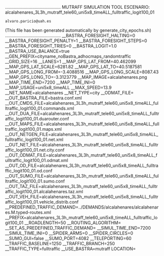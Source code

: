.............................................
    MUTRAFF SIMULATION TOOL
    ESCENARIO: alcalahenares_3L3h_mutraff_tele60_uni5x8_timeALL_fulltraffic_logit100_01

    alvaro.paricio@uah.es
(This file has been generated automatically by generate_city_epochs.sh)
.............................................
__BASTRA_FORESIGHT_HALTING=0
__BASTRA_FORESIGHT_PENALTY=1
__BASTRA_FORESIGHT_STEPS=0
__BASTRA_FORESIGHT_TRIES=0
__BASTRA_LOGIT=1.0
__BASTRA_USE_BALANCE=true
__GEN_PREFIX=cityname_noBastra_adhocmaps_randomtraffic
__GRID_SIZE=16
__LANES=1
__MAP_GPS_LAT_FROM=40.462099
__MAP_GPS_LAT_SCALE=6281.82
__MAP_GPS_LAT_TO=40.5187581
__MAP_GPS_LONG_FROM=-3.4088516
__MAP_GPS_LONG_SCALE=8087.43
__MAP_GPS_LONG_TO=-3.3123779
__MAP_IMAGE=alcalahenares.png
__MAP_TIME_END=7200
__MAP_TIME_INI=0
__MAP_USAGE=uni5x8_timeALL
__MAX_SPEED=13.9
__NET_NAME=alcalahenares
__NET_TYPE=city
__ODMAT_FILE=
__OUT_BASTRA_FILE=bastra.conf.xml
__OUT_CMDS_FILE=alcalahenares_3L3h_mutraff_tele60_uni5x8_timeALL_fulltraffic_logit100_01.commands.xml
__OUT_DUA_FILE=alcalahenares_3L3h_mutraff_tele60_uni5x8_timeALL_fulltraffic_logit100_01.duarouter.conf
__OUT_MAPS_FILE=alcalahenares_3L3h_mutraff_tele60_uni5x8_timeALL_fulltraffic_logit100_01.maps.xml
__OUT_NETGEN_FILE=alcalahenares_3L3h_mutraff_tele60_uni5x8_timeALL_fulltraffic_logit100_01.net.xml
__OUT_NET_FILE=alcalahenares_3L3h_mutraff_tele60_uni5x8_timeALL_fulltraffic_logit100_01.net.city.conf
__OUT_ODMAT_FILE=alcalahenares_3L3h_mutraff_tele60_uni5x8_timeALL_fulltraffic_logit100_01.odmat.xml
__OUT_OD_FILE=alcalahenares_3L3h_mutraff_tele60_uni5x8_timeALL_fulltraffic_logit100_01.od.conf
__OUT_SUMO_FILE=alcalahenares_3L3h_mutraff_tele60_uni5x8_timeALL_fulltraffic_logit100_01.sumo.conf
__OUT_TAZ_FILE=alcalahenares_3L3h_mutraff_tele60_uni5x8_timeALL_fulltraffic_logit100_01.alcalahenares.taz.xml
__OUT_VEH_FILE=alcalahenares_3L3h_mutraff_tele60_uni5x8_timeALL_fulltraffic_logit100_01.vehicle_distrib.conf
__PREDEFINED_TRAFFIC_DEMAND=../DEMANDS/alcalahenares/alcalahenares.M.typed-routes.xml
__PREFIX=alcalahenares_3L3h_mutraff_tele60_uni5x8_timeALL_fulltraffic_logit100_01
__ROADLENGTH=50
__ROUTING_ALGORITHM=
__SET_AS_PREDEFINED_TRAFFIC_DEMAND=
__SIMUL_TIME_END=7200
__SIMUL_TIME_INI=0
__SPIDER_ARMS=0
__SPIDER_CIRCLES=0
__SUMO_GUI=false
__SUMO_PORT=4082
__TELEPORTING=60
__TRAFFIC_BASELINE=1250
__TRAFFIC_BRANCH=250
__TRAFFIC_TYPE=fulltraffic
__USE_BASTRA=mutraff
LOCATION=    <location netOffset="-465343.12,-4479111.07" convBoundary="0.00,0.00,8087.43,6281.82" origBoundary="-3.408842,40.462103,-3.312420,40.518754" projParameter="+proj=utm +zone=30 +ellps=WGS84 +datum=WGS84 +units=m +no_defs"/>
